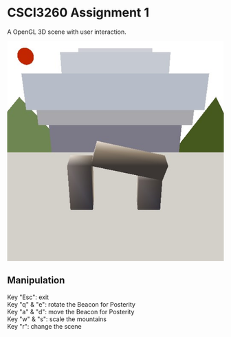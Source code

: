 # CSCI3260 Assignment 1
A OpenGL 3D scene with user interaction.

![Preview](./preview.jpg)

## Manipulation
Key "Esc": exit  
Key "q" & "e": rotate the Beacon for Posterity  
Key "a" & "d": move the Beacon for Posterity  
Key "w" & "s": scale the mountains  
Key "r": change the scene  
